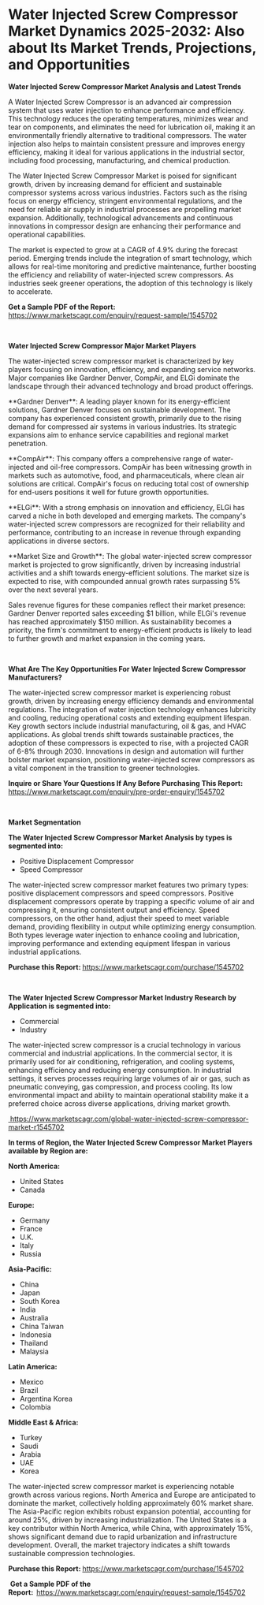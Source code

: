<p><h1>Water Injected Screw Compressor Market Dynamics 2025-2032: Also about Its Market Trends, Projections, and Opportunities</h1></p><p><strong>Water Injected Screw Compressor Market Analysis and Latest Trends</strong></p>
<p><p>A Water Injected Screw Compressor is an advanced air compression system that uses water injection to enhance performance and efficiency. This technology reduces the operating temperatures, minimizes wear and tear on components, and eliminates the need for lubrication oil, making it an environmentally friendly alternative to traditional compressors. The water injection also helps to maintain consistent pressure and improves energy efficiency, making it ideal for various applications in the industrial sector, including food processing, manufacturing, and chemical production.</p><p>The Water Injected Screw Compressor Market is poised for significant growth, driven by increasing demand for efficient and sustainable compressor systems across various industries. Factors such as the rising focus on energy efficiency, stringent environmental regulations, and the need for reliable air supply in industrial processes are propelling market expansion. Additionally, technological advancements and continuous innovations in compressor design are enhancing their performance and operational capabilities. </p><p>The market is expected to grow at a CAGR of 4.9% during the forecast period. Emerging trends include the integration of smart technology, which allows for real-time monitoring and predictive maintenance, further boosting the efficiency and reliability of water-injected screw compressors. As industries seek greener operations, the adoption of this technology is likely to accelerate.</p></p>
<p><strong>Get a Sample PDF of the Report:&nbsp;</strong> <a href="https://www.marketscagr.com/enquiry/request-sample/1545702?utm_campaign=3586&utm_medium=2&utm_source=Github&utm_content=ia&utm_term=16042025&utm_id=water-injected-screw-compressor">https://www.marketscagr.com/enquiry/request-sample/1545702</a></p>
<p>&nbsp;</p>
<p><strong>Water Injected Screw Compressor Major Market Players</strong></p>
<p><p>The water-injected screw compressor market is characterized by key players focusing on innovation, efficiency, and expanding service networks. Major companies like Gardner Denver, CompAir, and ELGi dominate the landscape through their advanced technology and broad product offerings.</p><p>**Gardner Denver**: A leading player known for its energy-efficient solutions, Gardner Denver focuses on sustainable development. The company has experienced consistent growth, primarily due to the rising demand for compressed air systems in various industries. Its strategic expansions aim to enhance service capabilities and regional market penetration.</p><p>**CompAir**: This company offers a comprehensive range of water-injected and oil-free compressors. CompAir has been witnessing growth in markets such as automotive, food, and pharmaceuticals, where clean air solutions are critical. CompAir's focus on reducing total cost of ownership for end-users positions it well for future growth opportunities.</p><p>**ELGi**: With a strong emphasis on innovation and efficiency, ELGi has carved a niche in both developed and emerging markets. The company's water-injected screw compressors are recognized for their reliability and performance, contributing to an increase in revenue through expanding applications in diverse sectors.</p><p>**Market Size and Growth**: The global water-injected screw compressor market is projected to grow significantly, driven by increasing industrial activities and a shift towards energy-efficient solutions. The market size is expected to rise, with compounded annual growth rates surpassing 5% over the next several years.</p><p>Sales revenue figures for these companies reflect their market presence: Gardner Denver reported sales exceeding $1 billion, while ELGi's revenue has reached approximately $150 million. As sustainability becomes a priority, the firm's commitment to energy-efficient products is likely to lead to further growth and market expansion in the coming years.</p></p>
<p>&nbsp;</p>
<p><strong>What Are The Key Opportunities For Water Injected Screw Compressor Manufacturers?</strong></p>
<p><p>The water-injected screw compressor market is experiencing robust growth, driven by increasing energy efficiency demands and environmental regulations. The integration of water injection technology enhances lubricity and cooling, reducing operational costs and extending equipment lifespan. Key growth sectors include industrial manufacturing, oil & gas, and HVAC applications. As global trends shift towards sustainable practices, the adoption of these compressors is expected to rise, with a projected CAGR of 6-8% through 2030. Innovations in design and automation will further bolster market expansion, positioning water-injected screw compressors as a vital component in the transition to greener technologies.</p></p>
<p><strong>Inquire or Share Your Questions If Any Before Purchasing This Report:</strong> <a href="https://www.marketscagr.com/enquiry/pre-order-enquiry/1545702?utm_campaign=3586&utm_medium=2&utm_source=Github&utm_content=ia&utm_term=16042025&utm_id=water-injected-screw-compressor">https://www.marketscagr.com/enquiry/pre-order-enquiry/1545702</a></p>
<p>&nbsp;</p>
<p><strong>Market Segmentation</strong></p>
<p><strong>The Water Injected Screw Compressor Market Analysis by types is segmented into:</strong></p>
<p><ul><li>Positive Displacement Compressor</li><li>Speed Compressor</li></ul></p>
<p><p>The water-injected screw compressor market features two primary types: positive displacement compressors and speed compressors. Positive displacement compressors operate by trapping a specific volume of air and compressing it, ensuring consistent output and efficiency. Speed compressors, on the other hand, adjust their speed to meet variable demand, providing flexibility in output while optimizing energy consumption. Both types leverage water injection to enhance cooling and lubrication, improving performance and extending equipment lifespan in various industrial applications.</p></p>
<p><strong>Purchase this Report:&nbsp;</strong><a href="https://www.marketscagr.com/purchase/1545702?utm_campaign=3586&utm_medium=2&utm_source=Github&utm_content=ia&utm_term=16042025&utm_id=water-injected-screw-compressor">https://www.marketscagr.com/purchase/1545702</a></p>
<p>&nbsp;</p>
<p><strong>The Water Injected Screw Compressor Market Industry Research by Application is segmented into:</strong></p>
<p><ul><li>Commercial</li><li>Industry</li></ul></p>
<p><p>The water-injected screw compressor is a crucial technology in various commercial and industrial applications. In the commercial sector, it is primarily used for air conditioning, refrigeration, and cooling systems, enhancing efficiency and reducing energy consumption. In industrial settings, it serves processes requiring large volumes of air or gas, such as pneumatic conveying, gas compression, and process cooling. Its low environmental impact and ability to maintain operational stability make it a preferred choice across diverse applications, driving market growth.</p></p>
<p><a href="https://www.marketscagr.com/global-water-injected-screw-compressor-market-r1545702?utm_campaign=3586&utm_medium=2&utm_source=Github&utm_content=ia&utm_term=16042025&utm_id=water-injected-screw-compressor">&nbsp;https://www.marketscagr.com/global-water-injected-screw-compressor-market-r1545702</a></p>
<p><strong>In terms of Region, the Water Injected Screw Compressor Market Players available by Region are:</strong></p>
<p>
    <p> <strong> North America: </strong>
        <ul>
            <li>United States</li>
            <li>Canada</li>
        </ul>
        </p> 
    <p> <strong> Europe: </strong>
        <ul>
            <li>Germany</li>
            <li>France</li>
            <li>U.K.</li>
            <li>Italy</li>
            <li>Russia</li>
        </ul>
        </p> 
    <p> <strong> Asia-Pacific: </strong>
        <ul>
            <li>China</li>
            <li>Japan</li>
            <li>South Korea</li>
            <li>India</li>
            <li>Australia</li>
            <li>China Taiwan</li>
            <li>Indonesia</li>
            <li>Thailand</li>
            <li>Malaysia</li>
        </ul>
        </p> 
    <p> <strong> Latin America: </strong>
        <ul>
            <li>Mexico</li>
            <li>Brazil</li>
            <li>Argentina Korea</li>
            <li>Colombia</li>
        </ul>
        </p> 
    <p> <strong> Middle East & Africa: </strong>
        <ul>
            <li>Turkey</li>
            <li>Saudi</li>
            <li>Arabia</li>
            <li>UAE</li>
            <li>Korea</li>
        </ul>
    </p>
    </p>
<p><p>The water-injected screw compressor market is experiencing notable growth across various regions. North America and Europe are anticipated to dominate the market, collectively holding approximately 60% market share. The Asia-Pacific region exhibits robust expansion potential, accounting for around 25%, driven by increasing industrialization. The United States is a key contributor within North America, while China, with approximately 15%, shows significant demand due to rapid urbanization and infrastructure development. Overall, the market trajectory indicates a shift towards sustainable compression technologies.</p></p>
<p><strong>Purchase this Report: </strong><a href="https://www.marketscagr.com/purchase/1545702?utm_campaign=3586&utm_medium=2&utm_source=Github&utm_content=ia&utm_term=16042025&utm_id=water-injected-screw-compressor">https://www.marketscagr.com/purchase/1545702</a></p>
<p>&nbsp;<strong>Get a Sample PDF of the Report:&nbsp;&nbsp;</strong><a href="https://www.marketscagr.com/enquiry/request-sample/1545702?utm_campaign=3586&utm_medium=2&utm_source=Github&utm_content=ia&utm_term=16042025&utm_id=water-injected-screw-compressor">https://www.marketscagr.com/enquiry/request-sample/1545702</a></p>
<p><strong></strong></p>
<p><p></p><p></p><p></p></p>